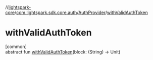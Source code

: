 //[lightspark-core](../../../index.md)/[com.lightspark.sdk.core.auth](../index.md)/[AuthProvider](index.md)/[withValidAuthToken](with-valid-auth-token.md)

# withValidAuthToken

[common]\
abstract fun [withValidAuthToken](with-valid-auth-token.md)(block: (String) -&gt; Unit)
